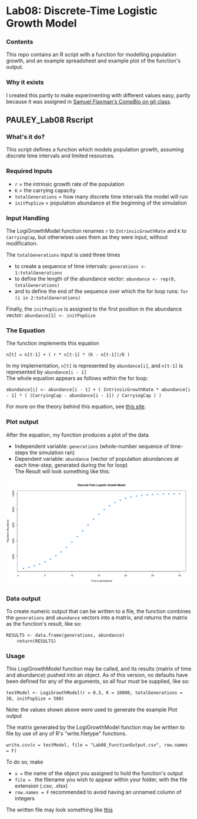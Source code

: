 # Lab08: Discrete-Time Logistic Growth Model

### Contents
This repo contains an R script with a function for modelling population growth, and an example spreadsheet and example plot of the function's output.

### Why it exists
I created this partly to make experimenting with different values easy, partly because it was assigned in [Samuel Flaxman's CompBio on git class](https://github.com/flaxmans/CompBio_on_git/blob/master/Labs/Lab08/Lab08_documentation_and_metadata.md).

## PAULEY_Lab08 Rscript

### What's it do?
This script defines a function which models population growth, assuming discrete time intervals and limited resources. 

### Required Inputs
* `r` = the intrinsic growth rate of the population
* `K` = the carrying capacity
* `totalGenerations` = how many discrete time intervals the model will run
* `initPopSize` = population abundance at the beginning of the simulation

### Input Handling
The LogiGrowthModel function renames `r` to `IntrinsicGrowthRate` and `K` to `CarryingCap`, but otherwises uses them as they were input, without modification.

The `totalGenerations` input is used three times  
* to create a sequence of time intervals: `generations <- 1:totalGenerations`  
* to define the length of the abundance vector: `abundance <- rep(0, totalGenerations)`  
* and to define the end of the sequence over which the for loop runs: `for (i in 2:totalGenerations)`

Finally, the `initPopSize` is assigned to the first position in the abundance vector: `abundance[1] <- initPopSize`

### The Equation
The function implements this equation

```
n[t] = n[t-1] + ( r * n[t-1] * (K - n[t-1])/K )
```

In my implementation, `n[t]` is represented by `abundance[i]`, and `n[t-1]` is represented by `abundance[i - 1]`  
The whole equation appears as follows within the for loop:

```
abundance[i] <- abundance[i - 1] + ( IntrinsicGrowthRate * abundance[i - 1] * ( (CarryingCap - abundance[i - 1]) / CarryingCap ) )
```

For more on the theory behind this equation, see [this site](https://vlab.amrita.edu/?sub=3&brch=65&sim=1110&cnt=1).

### Plot output
After the equation, my function produces a plot of the data.  
* Independent variable: `generations` (whole-number sequence of time-steps the simulation ran)  
* Dependent variable: `abundance` (vector of population abundances at each time-step, generated during the for loop)  
The Result will look something like this:

![Here's an example plot](https://raw.githubusercontent.com/pauleymg/compBioLabsAndHW/master/Labs/Lab08/LogisticGrowthFunction_Example.png)

### Data output
To create numeric output that can be written to a file, the function combines the `generations` and `abundance` vectors into a matrix, and returns the matrix as the function's result, like so:

```
RESULTS <- data.frame(generations, abundance)
    return(RESULTS)
```

### Usage
This LogiGrowthModel function may be called, and its results (matrix of time and abundance) pushed into an object. As of this version, no defaults have been defined for any of the arguments, so all four must be supplied, like so:

```
testModel <- LogiGrowthModel(r = 0.3, K = 10000, totalGenerations = 30, initPopSize = 500)
```

Note: the values shown above were used to generate the example Plot output

The matrix generated by the LogiGrowthModel function may be written to file by use of any of R's "write.filetype" functions.

```
write.csv(x = testModel, file = "Lab08_FunctionOutput.csv", row.names = F)
```

To do so, make  
* `x =` the name of the object you assigned to hold the function's output  
* `file = ` the filename you wish to appear within your folder, with the file extension (.csv, .xlsx)  
* `row.names = F` recommended to avoid having an unnamed column of integers

The written file may look something like [this](https://github.com/pauleymg/compBioLabsAndHW/blob/master/Labs/Lab08/Lab08_FunctionOutput.csv)

